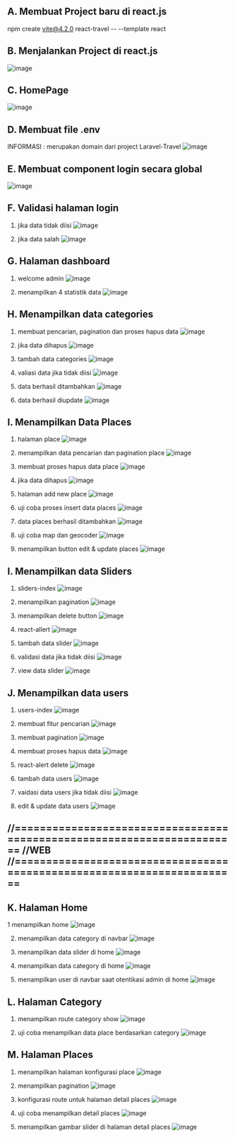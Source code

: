 A. Membuat Project baru di react.js
-
npm create vite@4.2.0 react-travel -- --template react


B. Menjalankan Project di react.js
-
![image](https://github.com/user-attachments/assets/8086b5c9-6ede-4a0e-8442-49b272042f55)

C. HomePage
-
![image](https://github.com/user-attachments/assets/a9e8dd88-52e7-4be0-b36a-75eded955253)

D. Membuat file .env
-
INFORMASI : merupakan domain dari project Laravel-Travel
![image](https://github.com/user-attachments/assets/dc57d5fd-50a2-4a63-9a66-cb22d0db2401)

E. Membuat component login secara global
-
![image](https://github.com/user-attachments/assets/85c71b84-4f10-4c26-b51c-ec684e9b0110)

F. Validasi halaman login
-
1. jika data tidak diisi
   ![image](https://github.com/user-attachments/assets/5c48bec8-968e-4320-9797-39d7eaba31f2)
   
2. jika data salah
   ![image](https://github.com/user-attachments/assets/e062c71f-31d6-4931-86ea-3959e14ff858)

G. Halaman dashboard
-
1. welcome admin
   ![image](https://github.com/user-attachments/assets/fb6bf2ed-36fc-459f-acc4-eb3ec2c741ec)

2. menampilkan 4 statistik data
   ![image](https://github.com/user-attachments/assets/cfd3244d-9007-47dc-9dfc-aa7b113374ad)

H. Menampilkan data categories
-
1. membuat pencarian, pagination dan proses hapus data
   ![image](https://github.com/user-attachments/assets/ddf05cf3-69b1-4098-90b5-c9180b9e834a)
   
2. jika data dihapus
   ![image](https://github.com/user-attachments/assets/07782f7a-6c2c-4d6d-9132-b6a36c96deb8)

3. tambah data categories
   ![image](https://github.com/user-attachments/assets/0f880afc-1a15-419c-a120-c5566b1d8265)

4. valiasi data jika tidak diisi
   ![image](https://github.com/user-attachments/assets/80da1355-8128-4fb3-bce2-e56ce9f4aa8a)

5. data berhasil ditambahkan
   ![image](https://github.com/user-attachments/assets/e5a3bfe0-6b8d-4798-a873-5c33cee7d5cb)

6. data berhasil diupdate
   ![image](https://github.com/user-attachments/assets/1b78137c-0b47-44cd-bfb8-9115d7863889)

I. Menampilkan Data Places
-
1. halaman place
   ![image](https://github.com/user-attachments/assets/8da35647-5a3b-495b-b514-bc551cde679c)

2. menampilkan data pencarian dan pagination place
   ![image](https://github.com/user-attachments/assets/034a5eb3-7ddc-4a16-b766-23067a217d65)

3. membuat proses hapus data place
   ![image](https://github.com/user-attachments/assets/1c371bfb-5755-474d-950e-876579792dfe)

4. jika data dihapus
   ![image](https://github.com/user-attachments/assets/e295a89c-390f-4397-a7fc-06805a82471d)

5. halaman add new place
   ![image](https://github.com/user-attachments/assets/d1cf729e-0d64-4a21-a653-ce7dab886d9a)

6. uji coba proses insert data places
   ![image](https://github.com/user-attachments/assets/4fa413a0-7f8e-4fde-b6fa-d3d46bcf010c)

7. data places berhasil ditambahkan
   ![image](https://github.com/user-attachments/assets/69c65a9c-ad76-4ceb-9fc6-73a48b4c7fa2)

8. uji coba map dan geocoder
   ![image](https://github.com/user-attachments/assets/5bd5b563-6935-49f5-bcc3-29a34a60cf23)

9. menampilkan button edit & update places
    ![image](https://github.com/user-attachments/assets/94306135-961a-47ba-8cb4-d28228b38376)

I. Menampilkan data Sliders
-
1. sliders-index
![image](https://github.com/user-attachments/assets/29a43928-5d28-4887-b16e-82c541b3eefb)

2. menampilkan pagination
![image](https://github.com/user-attachments/assets/e802724e-d192-4c1d-bc06-5f17d5bf0f64)

3. menampilkan delete button
![image](https://github.com/user-attachments/assets/916f8ce5-aa28-438b-98db-d0fd29e7fbff)

4. react-allert
![image](https://github.com/user-attachments/assets/55b4aa73-2bff-4e0b-9034-df5adf08c04e)

5. tambah data slider
![image](https://github.com/user-attachments/assets/f9c06301-05ce-431e-ae04-029213a31932)

6. validasi data jika tidak diisi
![image](https://github.com/user-attachments/assets/f7159ffc-2608-4331-81c9-2e021901d6a2)

7. view data slider
![image](https://github.com/user-attachments/assets/2a2f25bc-2a94-482c-a29f-466ad3d8aafa)

J. Menampilkan data users
-
1. users-index
![image](https://github.com/user-attachments/assets/443dfff9-e961-4af3-aabb-a91f17039845)

2. membuat fitur pencarian
![image](https://github.com/user-attachments/assets/11b2f246-414f-4de9-87e4-78381580a937)

3. membuat pagination
![image](https://github.com/user-attachments/assets/347cf6ee-194d-4944-9090-422df16a1e08)

4. membuat proses hapus data
![image](https://github.com/user-attachments/assets/bcaaba76-9390-4b08-aaf2-aad265fd17b6)

5. react-alert delete
![image](https://github.com/user-attachments/assets/fc173300-1a2f-49ee-9796-2d406bebcc47)

6. tambah data users
![image](https://github.com/user-attachments/assets/91066d92-9f5f-4c6d-a2fe-9e9a6c52ec1d)

7. vaidasi data users jika tidak diisi
![image](https://github.com/user-attachments/assets/801985d8-b9e6-4859-8d57-799e55bb8a8d)

8. edit & update data users
![image](https://github.com/user-attachments/assets/954235fe-c42e-47c3-b53c-b4db40e99cb8)

//=======================================================================
//WEB
//=======================================================================
-
K. Halaman Home
-
1 menampilkan home
![image](https://github.com/user-attachments/assets/20cb65b7-f61e-4c7f-bcb0-e0a1e5aec9d4)

2. menampilkan data category di navbar
![image](https://github.com/user-attachments/assets/61b44a0a-df44-4b1a-9ac9-11dae90defff)

3. menampilkan data slider di home
![image](https://github.com/user-attachments/assets/d1f7ab22-33fb-41f2-8fad-c2cdcdf7546f)

4. menampilkan data category di home
![image](https://github.com/user-attachments/assets/7592a5bc-2d3f-4e3a-96e9-38157db1621d)

5. menampilkan user di navbar saat otentikasi admin di home
![image](https://github.com/user-attachments/assets/894d05ea-49a4-47a9-9e98-873077846692)

L. Halaman Category
-
1. menampilkan route category show
![image](https://github.com/user-attachments/assets/446f717f-df27-407e-8005-d1b60053f795)

2. uji coba menampilkan data place berdasarkan category
![image](https://github.com/user-attachments/assets/612986f9-3027-4dd1-a69b-3044074b24d8)

M. Halaman Places
-
1. menampilkan halaman konfigurasi place
![image](https://github.com/user-attachments/assets/a6d213a5-3f53-431e-8e0f-fdefd4af1f37)

2. menampilkan pagination
![image](https://github.com/user-attachments/assets/511d4391-fbdd-4fbd-994e-3caa472565f4)

3. konfigurasi route untuk halaman detail places
![image](https://github.com/user-attachments/assets/5422dc22-4816-4a36-9d14-c3da728242dc)

4. uji coba menampilkan detail places
![image](https://github.com/user-attachments/assets/06e541a2-25ca-46c2-9672-3efc78d851d4)

5. menampilkan gambar slider di halaman detail places
![image](https://github.com/user-attachments/assets/0b041010-f720-4995-9a9b-ece69b65d2d5)




















